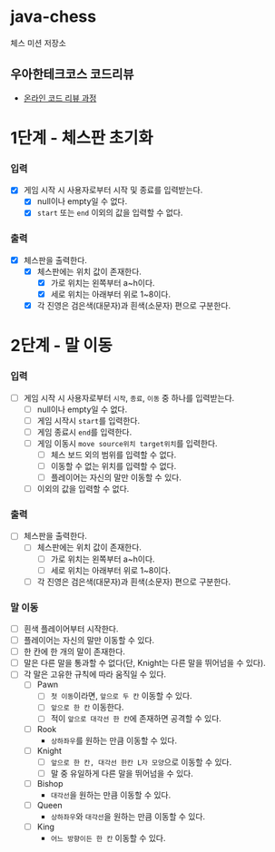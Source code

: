 # java-chess

체스 미션 저장소

## 우아한테크코스 코드리뷰

- [온라인 코드 리뷰 과정](https://github.com/woowacourse/woowacourse-docs/blob/master/maincourse/README.md)

# 1단계 - 체스판 초기화

### 입력

- [x] 게임 시작 시 사용자로부터 시작 및 종료를 입력받는다.
    - [x] null이나 empty일 수 없다.
    - [x] `start` 또는 `end` 이외의 값을 입력할 수 없다.

### 출력

- [x] 체스판을 출력한다.
    - [x] 체스판에는 위치 값이 존재한다.
        - [x] 가로 위치는 왼쪽부터 a~h이다.
        - [x] 세로 위치는 아래부터 위로 1~8이다.
    - [x] 각 진영은 검은색(대문자)과 흰색(소문자) 편으로 구분한다.

# 2단계 - 말 이동

### 입력

- [ ] 게임 시작 시 사용자로부터 `시작`, `종료`, `이동` 중 하나를 입력받는다.
    - [ ] null이나 empty일 수 없다.
    - [ ] 게임 시작시 `start`를 입력한다.
    - [ ] 게임 종료시 `end`를 입력한다.
    - [ ] 게임 이동시 `move source위치 target위치`를 입력한다.
        - [ ] 체스 보드 외의 범위를 입력할 수 없다.
        - [ ] 이동할 수 없는 위치를 입력할 수 없다.
        - [ ] 플레이어는 자신의 말만 이동할 수 있다.
    - [ ] 이외의 값을 입력할 수 없다.

### 출력

- [ ] 체스판을 출력한다.
    - [ ] 체스판에는 위치 값이 존재한다.
        - [ ] 가로 위치는 왼쪽부터 a~h이다.
        - [ ] 세로 위치는 아래부터 위로 1~8이다.
    - [ ] 각 진영은 검은색(대문자)과 흰색(소문자) 편으로 구분한다.

### 말 이동

- [ ] 흰색 플레이어부터 시작한다.
- [ ] 플레이어는 자신의 말만 이동할 수 있다.
- [ ] 한 칸에 한 개의 말이 존재한다.
- [ ] 말은 다른 말을 통과할 수 없다(단, Knight는 다른 말을 뛰어넘을 수 있다).
- [ ] 각 말은 고유한 규칙에 따라 움직일 수 있다.
    - [ ] Pawn
        - [ ] `첫 이동`이라면, `앞으로 두 칸` 이동할 수 있다.
        - [ ] `앞으로 한 칸` 이동한다.
        - [ ] 적이 `앞으로 대각선 한 칸`에 존재하면 공격할 수 있다.
    - [ ] Rook
        - `상하좌우`를 원하는 만큼 이동할 수 있다.
    - [ ] Knight
        - [ ] `앞으로 한 칸, 대각선 한칸 L자 모양`으로 이동할 수 있다.
        - [ ] 말 중 유일하게 다른 말을 뛰어넘을 수 있다.
    - [ ] Bishop
        - `대각선`을 원하는 만큼 이동할 수 있다.
    - [ ] Queen
        - `상하좌우`와 `대각선`을 원하는 만큼 이동할 수 있다.
    - [ ] King
        - `어느 방향이든 한 칸` 이동할 수 있다.
